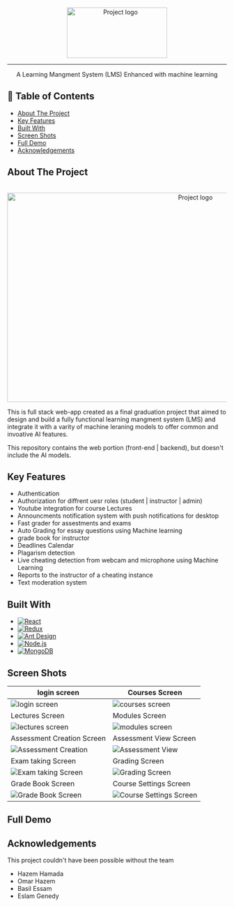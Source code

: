 <p align="center">
  <br>
  
  <img width=230px height=116px  src="https://user-images.githubusercontent.com/30159212/211231276-55c965a3-642e-4ab4-a984-69a970d654fe.png" alt="Project logo">
 
</p>

---

<p align="center"> A Learning Mangment System (LMS) Enhanced with machine learning
    <br>
</p>

## 📝 Table of Contents

- [About The Project](#about-the-project)
- [Key Features](#key-features)
- [Built With](#built-with)
- [Screen Shots](#screen-shots)
- [Full Demo](#full-demo)
- [Acknowledgements](#acknowledgements)

## About The Project

<!-- ![image](https://user-images.githubusercontent.com/30159212/211226784-73f2e4f3-8410-4101-8638-1e5b65c28c3c.png) -->
<p align="center">
  <br>
  <img width=848px height=480px  src="/graduation project smallest 3.gif" alt="Project logo">
</p>

This is full stack web-app created as a final graduation project that aimed to design and build a fully functional learning mangment system (LMS) and integrate it with a varity of machine leraning models to offer common and invoative AI features.

This repository contains the web portion (front-end | backend), but doesn't include the AI models.

## Key Features

* Authentication
* Authorization for diffrent uesr roles (student | instructor | admin)
* Youtube integration for course Lectures
* Announcments notification system with push notifications for desktop
* Fast grader for assestments and exams
* Auto Grading for essay questions using Machine learning
* grade book for instructor
* Deadlines Calendar
* Plagarism detection
* Live cheating detection from webcam and microphone using Machine Learning
* Reports to the instructor of a cheating instance
* Text moderation system


## Built With
* [![React](https://img.shields.io/badge/React-20232A?style=for-the-badge&logo=react&logoColor=61DAFB)](https://reactjs.org/)
* [![Redux](https://img.shields.io/badge/redux-%23593d88.svg?style=for-the-badge&logo=redux&logoColor=white)](https://redux.js.org/)
* [![Ant Design](https://img.shields.io/badge/-AntDesign-%230170FE?style=for-the-badge&logo=ant-design&logoColor=white)](https://ant.design/)
* [![Node.js](https://img.shields.io/badge/node.js-6DA55F?style=for-the-badge&logo=node.js&logoColor=white)](https://nodejs.org/)
* [![MongoDB](https://img.shields.io/badge/MongoDB-%234ea94b.svg?style=for-the-badge&logo=mongodb&logoColor=white)](https://www.mongodb.com/)

## Screen Shots
| login screen                            | Courses Screen                          |
| ----------------------------            | ----------------------------------------|
| ![login screen][ref-login]              | ![courses screen][ref-courses-screen]   |
| Lectures Screen                         | Modules Screen                          |
| ![lectures screen][ref-lectures-screen] | ![modules screen][ref-modules-screen]   |
| Assessment Creation Screen                         | Assessment View Screen                          |
|  ![Assessment Creation][ref-assessment-creation] | ![Assessment View][ref-assessment-view] |
| Exam taking Screen                         | Grading Screen                          |
|  ![Exam taking Screen][ref-exam-taking-screen] | ![Grading Screen][ref-grading-screen] |
| Grade Book Screen                         | Course Settings Screen                          |
| ![Grade Book Screen][ref-grade-book-screen] | ![Course Settings Screen][ref-course-settings-screen] |

## Full Demo


## Acknowledgements

This project couldn't have been possible without the team

- Hazem Hamada
- Omar Hazem
- Basil Essam
- Eslam Genedy

[ref-login]: https://user-images.githubusercontent.com/30159212/211311673-909d5981-9e2d-485e-841c-5bd13fb79118.png
[ref-courses-screen]: https://user-images.githubusercontent.com/30159212/211311843-ba385a5e-19dd-47f6-90dc-c112ef9391f4.png
[ref-lectures-screen]: https://user-images.githubusercontent.com/30159212/211312182-ada5a609-aac6-481e-97c1-7f656225270a.png
[ref-modules-screen]: https://user-images.githubusercontent.com/30159212/211312222-ef57021c-5c18-40ac-9063-1d2c0b8a2ccb.png
[ref-assessment-creation]: https://user-images.githubusercontent.com/30159212/211314602-cb0b15ab-0532-4fb9-afb6-72ba11a973ef.png
[ref-assessment-view]: https://user-images.githubusercontent.com/30159212/211314671-5b17c883-5abe-49a2-ab01-08acf3a0ea0f.png
[ref-exam-taking-screen]: https://user-images.githubusercontent.com/30159212/211314716-1281c7fd-d04b-44be-8672-bc7ba81ccb15.png
[ref-grading-screen]: https://user-images.githubusercontent.com/30159212/211314755-23aa5da0-3263-4a97-822a-b1dd964d6141.png
[ref-grade-book-screen]: https://user-images.githubusercontent.com/30159212/211314803-934b0bdb-d56c-41dd-ac65-e04239b80617.png
[ref-course-settings-screen]: https://user-images.githubusercontent.com/30159212/211314844-b247ed2e-3998-48bd-ad2d-879b8325b7a2.png





